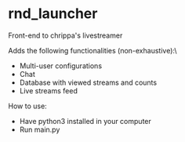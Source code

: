 # rnd_launcher
Front-end to chrippa's livestreamer

Adds the following functionalities (non-exhaustive):\
* Multi-user configurations
* Chat
* Database with viewed streams and counts
* Live streams feed

How to use:
* Have python3 installed in your computer
* Run main.py
